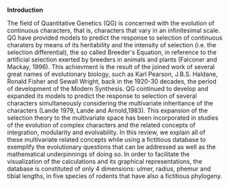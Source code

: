 __Introduction__

The field of Quantitative Genetics (QG) is concerned with the evolution of
continuous characters, that is, characters that vary in an infinitesimal scale.
QG have provided models to predict the response to selection of continuous
charaters by means of its heritability and the intensity of selection (i.e. the
selection differential), the so called Breeder's Equation, in reference to the
artificial selection exerted by breeders in animals and plants (Falconer and
Mackay, 1996). This achievment is the result of the joined work of several great
names of evolutionary biology, such as Karl Pearson, J.B.S. Haldane, Ronald 
Fisher and Sewall Wright, back in the 1920-30 decades, the period of development
of the Modern Synthesis. QG continued to develop and expanded its models to 
predict the response to selection of several characters simultaneously 
considering the multivariate inheritance of the characters (Lande 1979,
 Lande and Arnold,1983). This expansion of the selection theory to the 
 multivariate space has been incorporated in studies of the evolution
 of complex characters  and the related concepts of integration, modularity and
 evolvability.
 	In this review, we explain all of these multivariate related concepts while
 using a fictitious database to exemplify the evolutionary questions that can be 
 addressed as well as the mathematical underpinnings of doing so. In order to
 facilitate the visualization of the calculations and its graphical representations,
 the database is constituted of only 4 dimensions: ulmer, radius, phemur and 
 tibial lengths, in five species of rodents that have also a fictitious phylogeny.
 